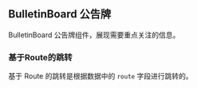 <div class="demo-header">
<p class="overviewicon">
  <span class="wapi-form-bulletinboard"/>
</p>

## BulletinBoard 公告牌

<nova-uxlink widget-name="BulletinBoard"></nova-uxlink>

BulletinBoard 公告牌组件，展现需要重点关注的信息。
</div>

### 基于Route的跳转

基于 Route 的跳转是根据数据中的 `route` 字段进行跳转的。

<nova-demo-view link="bulletin-board/route"></nova-demo-view>

<br>
